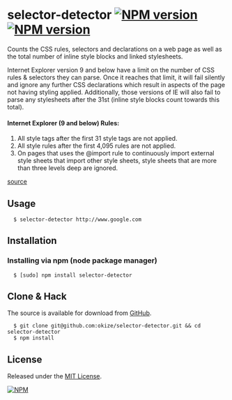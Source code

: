 # selector-detector [![NPM version](https://badge.fury.io/js/selector-detector.png)](http://badge.fury.io/js/selector-detector) [![NPM version](https://david-dm.org/okize/selector-detector.png)](https://david-dm.org/okize/selector-detector)

Counts the CSS rules, selectors and declarations on a web page as well as the total number of inline style blocks and linked stylesheets.

Internet Explorer version 9 and below have a limit on the number of CSS rules & selectors they can parse. Once it reaches that limit, it will fail silently and ignore any further CSS declarations which result in aspects of the page not having styling applied. Additionally, those versions of IE will also fail to parse any stylesheets after the 31st (inline style blocks count towards this total).

#### Internet Explorer (9 and below) Rules:

1. All style tags after the first 31 style tags are not applied.
2. All style rules after the first 4,095 rules are not applied.
3. On pages that uses the @import rule to continuously import external style sheets that import other style sheets, style sheets that are more than three levels deep are ignored.

[source](http://support.microsoft.com/kb/262161)


## Usage
```
  $ selector-detector http://www.google.com
```

## Installation

### Installing via npm (node package manager)
```
  $ [sudo] npm install selector-detector
```

## Clone & Hack

The source is available for download from [GitHub](https://github.com/okize/selector-detector).
```
  $ git clone git@github.com:okize/selector-detector.git && cd selector-detector
  $ npm install
```

## License

Released under the [MIT License](http://www.opensource.org/licenses/mit-license.php).

[![NPM](https://nodei.co/npm/selector-detector.png)](https://nodei.co/npm/selector-detector/)
